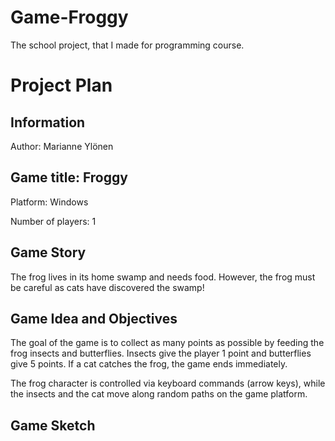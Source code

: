 # Game-Froggy
The school project, that I made for programming course.
# Project Plan

## Information
Author: Marianne Ylönen

## Game title: Froggy

Platform: Windows

Number of players: 1

## Game Story
The frog lives in its home swamp and needs food. However, the frog must be careful as cats have discovered the swamp!

## Game Idea and Objectives
The goal of the game is to collect as many points as possible by feeding the frog insects and butterflies. Insects give the player 1 point and butterflies give 5 points. If a cat catches the frog, the game ends immediately.

The frog character is controlled via keyboard commands (arrow keys), while the insects and the cat move along random paths on the game platform.

## Game Sketch
